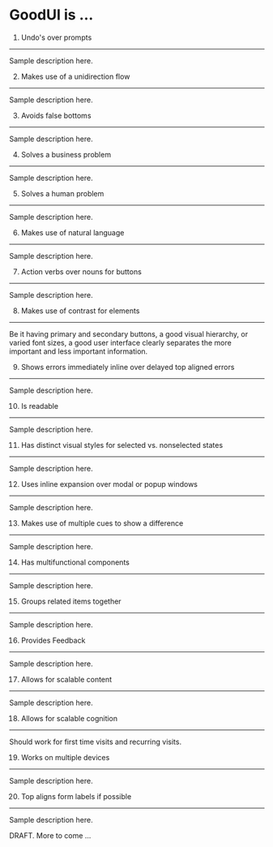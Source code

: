 GoodUI is ...
===========

1. Undo's over prompts
-------
Sample description here. 


2. Makes use of a unidirection flow
-------
Sample description here. 


3. Avoids false bottoms
-------
Sample description here. 


4. Solves a business problem
-------
Sample description here. 


5. Solves a human problem
-------
Sample description here. 


6. Makes use of natural language
-------
Sample description here. 


7. Action verbs over nouns for buttons
-------
Sample description here. 


8. Makes use of contrast for elements
-------
Be it having primary and secondary buttons, a good visual hierarchy, or varied font sizes, a good user interface clearly separates the more important and less important information.


9. Shows errors immediately inline over delayed top aligned errors
-------
Sample description here. 


10. Is readable
-------
Sample description here. 


11. Has distinct visual styles for selected vs. nonselected states
-------
Sample description here. 


12. Uses inline expansion over modal or popup windows
-------
Sample description here. 


13. Makes use of multiple cues to show a difference
-------
Sample description here. 


14. Has multifunctional components
-------
Sample description here. 


15. Groups related items together
-------
Sample description here. 


16. Provides Feedback
-------
Sample description here. 


17. Allows for scalable content
-------
Sample description here. 


18. Allows for scalable cognition
-------
Should work for first time visits and recurring visits.


19. Works on multiple devices
-------
Sample description here. 


20. Top aligns form labels if possible
-------
Sample description here. 



DRAFT. More to come ... 
